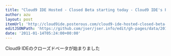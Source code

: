 ```yaml
---
title: "Cloud9 IDE Hosted - Closed Beta starting today - Cloud9 IDE's Posterous"
author: azu
layout: post
itemUrl: 'http://cloud9ide.posterous.com/cloud9-ide-hosted-closed-beta-starting-today'
editJSONPath: 'https://github.com/jser/jser.info/edit/gh-pages/data/2011/01/index.json'
date: '2011-01-14T05:24:00+00:00'
---
```

Cloud9 IDEのクローズドベータが始まりました
